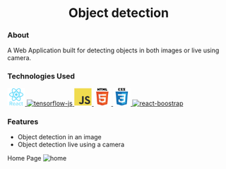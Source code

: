 

<h1 align="center">Object detection</h1>

<h3>About</h3>
<p>A Web Application built for detecting objects in both images or live using camera.</p> 
<h3>Technologies Used</h3>
<p> <a href="https://reactjs.org/" target="_blank"> <img src="https://raw.githubusercontent.com/devicons/devicon/master/icons/react/react-original-wordmark.svg" alt="react" width="40" height="40"/> </a>
<a href="https://www.tensorflow.org/js" target="_blank"> <img src="https://raw.githubusercontent.com/valohai/ml-logos/master/tensorflow-tf.svg" alt="tensorflow-js" width="40" height="40"/> </a>
<a href="https://developer.mozilla.org/en-US/docs/Web/JavaScript" target="_blank"> <img src="https://raw.githubusercontent.com/devicons/devicon/master/icons/javascript/javascript-original.svg" alt="javascript" width="40" height="40"/> </a> 
<a href="https://www.w3.org/html/" target="_blank"> <img src="https://raw.githubusercontent.com/devicons/devicon/master/icons/html5/html5-original-wordmark.svg" alt="html5" width="40" height="40"/> </a><a href="https://www.w3schools.com/css/" target="_blank"> <img src="https://raw.githubusercontent.com/devicons/devicon/master/icons/css3/css3-original-wordmark.svg" alt="css3" width="40" height="40"/> </a>
<a href="https://react-bootstrap.github.io" target="_blank"> <img src="https://user-images.githubusercontent.com/25654606/121051003-b5aee980-c7d6-11eb-8a27-ee813f69840f.png" alt="react-boostrap" width="40" height="40"/> </a>
</p>
<h3>Features</h3>

* Object detection in an image
* Object detection live using a camera

Home Page
![home](https://user-images.githubusercontent.com/65075827/121136533-64910b00-c853-11eb-815b-8961bc4979a6.PNG)

